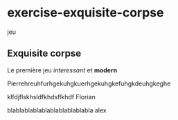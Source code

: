 # exercise-exquisite-corpse
jeu
## Exquisite corpse 
Le première jeu *interessant* et **modern**

Pierrehreuhfurhgekuhgkuerhgekuhgkefuhgkdeuhgkeghe

klfdjflskhsldfkhdsflkhdf Florian

blablablablablablablablablabla alex
